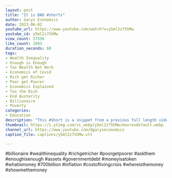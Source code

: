 ```yaml
---
layout: post
title: "It is BAD #shorts"
author: Garys Economics
date: 2023-06-02
youtube_url: https://www.youtube.com/watch?v=y5ml2z7ShMw
youtube_id: y5ml2z7ShMw
view_count: 27556
like_count: 1893
duration_seconds: 60
tags:
- Wealth Inequality
- Enough is Enough
- Tax Wealth Not Work
- Economics of Covid
- Rich get Richer
- Poor get Poorer
- Economics Explained
- Tax the Rich
- End Austerity
- Billionaire
- Poverty
categories:
- Education
description: "This #Short is a snippet from a previous full length video \"Rishi Sunak's Nonsense \"Pledge\"\" https://youtu.be/aCpv9u0SsGI"
thumbnail: https://i.ytimg.com/vi_webp/y5ml2z7ShMw/maxresdefault.webp
channel_url: https://www.youtube.com/@garyseconomics
caption_file: captions/y5ml2z7ShMw.vtt

---
```


#billionaire #wealthinequality #richgetricher #poorgetpoorer #askthem   #enoughisenough #assets #governmentdebt #moneyisatoken #whatismoney #700billion #inflation #costoflivingcrisis #whereisthemoney #showmethemoney
